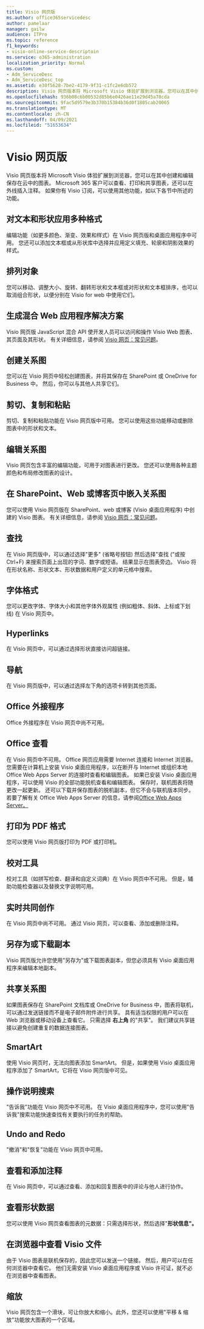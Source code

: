 ```yaml
---
title: Visio 网页版
ms.author: office365servicedesc
author: pamelaar
manager: gailw
audience: ITPro
ms.topic: reference
f1_keywords:
- visio-online-service-descriptoin
ms.service: o365-administration
localization_priority: Normal
ms.custom:
- Adm_ServiceDesc
- Adm_ServiceDesc_top
ms.assetid: e30f5628-7be2-4179-9f31-c1fc2e6db572
description: Visio 网页版本将 Microsoft Visio 体验扩展到浏览器，您可以在其中创建和编辑保存在云中的图表。 Microsoft 365 客户可以查看、打印和共享图表，还可以在外线插入注释。
ms.openlocfilehash: 936b08c6b00532d85b6e0426ae11e29d45a78cda
ms.sourcegitcommit: 9fac5d9579e3b370b15384b36d0f1805cab20065
ms.translationtype: MT
ms.contentlocale: zh-CN
ms.lasthandoff: 04/09/2021
ms.locfileid: "51653634"
---
```

# <a name="visio-for-the-web"></a>Visio 网页版

Visio 网页版本将 Microsoft Visio 体验扩展到浏览器，您可以在其中创建和编辑保存在云中的图表。 Microsoft 365 客户可以查看、打印和共享图表，还可以在外线插入注释。 如果你有 Visio 订阅，可以使用其他功能，如以下各节中所述的功能。
  
## <a name="apply-rich-formatting-to-text-and-shapes"></a>对文本和形状应用多种格式

编辑功能（如更多颜色、渐变、效果和样式）在 Visio 网页版和桌面应用程序中可用。 您还可以添加文本框或从形状库中选择并应用定义填充、轮廓和阴影效果的样式。
  
## <a name="arrange-objects"></a>排列对象

您可以移动、调整大小、旋转、翻转形状和文本框或对形状和文本框排序，也可以取消组合形状，以便分别在 Visio for web 中使用它们。
  
## <a name="build-mashup-solutions"></a>生成混合 Web 应用程序解决方案

Visio 网页版 JavaScript 混合 API 使开发人员可以访问和操作 Visio Web 图表、其页面及其形状。 有关详细信息，请参阅 [Visio 网页：常见问题](https://support.office.com/article/e6647040-2fca-42ec-9fa5-d16a4e39e0ee)。
  
## <a name="create-diagrams"></a>创建关系图

您可以在 Visio 网页中轻松创建图表，并将其保存在 SharePoint 或 OneDrive for Business 中。 然后，你可以与其他人共享它们。
  
## <a name="cut-copy-and-paste"></a>剪切、复制和粘贴

剪切、复制和粘贴功能在 Visio 网页版中可用。 您可以使用这些功能移动或删除图表中的形状和文本。
  
## <a name="edit-diagrams"></a>编辑关系图

Visio 网页包含丰富的编辑功能，可用于对图表进行更改。 您还可以使用各种主题颜色和布局修改图表的设计。
  
## <a name="embed-diagram-in-a-sharepoint-web-or-blog-page"></a>在 SharePoint、Web 或博客页中嵌入关系图

您可以使用 Visio 网页版在 SharePoint、web 或博客 (Visio 桌面应用程序) 中创建的 Visio 图表。 有关详细信息，请参阅 [Visio 网页：常见问题](https://support.office.com/article/e6647040-2fca-42ec-9fa5-d16a4e39e0ee)。
  
## <a name="find"></a>查找

在 Visio 网页版中，可以通过选择"更多" (省略号按钮) 然后选择"查找 ("或按 Ctrl+F) 来搜索页面上出现的字词、数字或短语。  结果显示在图表旁边。 Visio 将在形状名称、形状文本、形状数据和用户定义的单元格中搜索。
  
## <a name="font-formatting"></a>字体格式

您可以更改字体、字体大小和其他字体外观属性 (例如粗体、斜体、上标或下划线) 在 Visio 网页中。
  
## <a name="hyperlinks"></a>Hyperlinks

在 Visio 网页中，可以通过选择形状直接访问超链接。
  
## <a name="navigation"></a>导航

在 Visio 网页版中，可以通过选择左下角的选项卡转到其他页面。
  
## <a name="office-add-ins"></a>Office 外接程序

Office 外接程序在 Visio 网页中尚不可用。
  
## <a name="offline-viewing"></a>Office 查看

在 Visio 网页中不可用。 Office 网页应用需要 Internet 连接和 Internet 浏览器。 您需要在计算机上安装 Visio 桌面应用程序，以在断开与 Internet 或组织本地 Office Web Apps Server 的连接时查看和编辑图表。 如果已安装 Visio 桌面应用程序，可以使用 Visio 的全部功能脱机查看和编辑图表。 保存时，联机图表将随更改一起更新。 还可以下载并保存图表的脱机副本，但它不会与联机版本同步。 若要了解有关 Office Web Apps Server 的信息，请参阅[Office Web Apps Server。](/webappsserver/how-office-web-apps-work-on-premises-with-sharepoint-2013)
  
## <a name="print-to-pdf"></a>打印为 PDF 格式

您可以使用 Visio 网页版打印为 PDF 或打印机。
  
## <a name="proofing-tools"></a>校对工具

校对工具（如拼写检查、翻译和自定义词典）在 Visio 网页中不可用。 但是，辅助功能检查器以及替换文字说明可用。
  
## <a name="real-time-co-authoring"></a>实时共同创作

在 Visio 网页中尚不可用。 通过 Visio 网页，可以查看、添加或删除注释。
  
## <a name="save-as-or-download-a-copy"></a>另存为或下载副本

Visio 网页版允许您使用"另存为"或下载图表副本，但您必须具有 Visio 桌面应用程序来编辑本地副本。
  
## <a name="share-a-diagram"></a>共享关系图

如果图表保存在 SharePoint 文档库或 OneDrive for Business 中，图表将联机，可以通过发送链接而不是电子邮件附件进行共享。 具有适当权限的用户可以在 Web 浏览器或移动设备上查看它。 只需选择 **右上角** 的"共享"。 我们建议共享链接以避免创建重复的数据连接图表。
  
## <a name="smartart"></a>SmartArt

使用 Visio 网页时，无法向图表添加 SmartArt。 但是，如果使用 Visio 桌面应用程序添加了 SmartArt，它将在 Visio 网页版中可见。
  
## <a name="tell-me"></a>操作说明搜索

"告诉我"功能在 Visio 网页中不可用。 在 Visio 桌面应用程序中，您可以使用"告诉我"搜索功能快速查找有关要执行的任务的帮助。
  
## <a name="undo-and-redo"></a>Undo and Redo

"撤消"和"恢复"功能在 Visio 网页中可用。
  
## <a name="view-and-add-comments"></a>查看和添加注释

 在 Visio 网页中，可以通过查看、添加和回复图表中的评论与他人进行协作。 
  
## <a name="view-shape-data"></a>查看形状数据

您可以使用 Visio 网页查看图表的元数据：只需选择形状，然后选择"**形状信息"。**
  
## <a name="view-visio-files-in-the-browser"></a>在浏览器中查看 Visio 文件

由于 Visio 图表是联机保存的，因此您可以发送一个链接。 然后，用户可以在任何浏览器中查看它。 他们无需安装 Visio 桌面应用程序或 Visio 许可证，就不必在浏览器中查看图表。
  
## <a name="zoom"></a>缩放

Visio 网页包含一个滑块，可让你放大和缩小。此外，您还可以使用"平移 &amp; 缩放"功能放大图表的一个区域。
